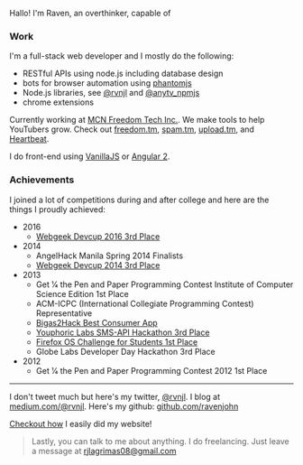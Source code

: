 <script type="text/javascript">
  window.onload = function () {
  
    var capabilities = [
      'zoning out for a whole minute to think about every single possible thing that can happen because of a single thing you said. Only to continue thinking again before I sleep.',
      'coding a whole project in my mind and typing everything non-stop.'
    ];

    var rand = ~~(Math.random() * 100) % capabilities.length;

    document.getElementById('capability').textContent = capabilities[rand];
  };
</script>
Hallo! I'm Raven, an overthinker, capable of <span id="capability"></span>

### Work

I'm a full-stack web developer and I mostly do the following: 

* RESTful APIs using node.js including database design
* bots for browser automation using [phantomjs](http://phantomjs.org/)
* Node.js libraries, see [@rvnjl](https://www.npmjs.com/~rvnjl) and [@anytv_npmjs](https://www.npmjs.com/~anytv_npmjs)
* chrome extensions

Currently working at [MCN Freedom Tech Inc.](https://www.freedom.tm). We make tools to help YouTubers grow. Check out [freedom.tm](https://www.freedom.tm), [spam.tm](http://spam.tm), [upload.tm](http://upload.tm), and [Heartbeat](https://chrome.google.com/webstore/detail/heartbeat/aailiojlhjbichheofhdpcongebcgcgm?hl=en).

I do front-end using [VanillaJS](http://vanilla-js.com/) or [Angular 2](https://angular.io/).


### Achievements

I joined a lot of competitions during and after college and here are the things I proudly achieved:

- 2016
  - [Webgeek Devcup 2016 3rd Place](https://www.facebook.com/devcup/photos/a.173353399508667.1073741831.153993134778027/622464227930913/?type=3&theater)
- 2014
  - AngelHack Manila Spring 2014 Finalists
  - [Webgeek Devcup 2014 3rd Place](http://devcup.net/2014)
- 2013
  - Get 1⁄4 the Pen and Paper Programming Contest Institute of Computer Science Edition 1st Place
  - ACM-ICPC (International Collegiate Programming Contest) Representative
  - [Bigas2Hack Best Consumer App](http://rice-hackathon.irri.org/winners)
  - [Youphoric Labs SMS-API Hackathon 3rd Place](http://newsinfo.inquirer.net/506269/emergency-text-application-for-brgys-wins-hackathon)
  - [Firefox OS Challenge for Students 1st Place](https://github.com/ravenjohn/damath)
  - Globe Labs Developer Day Hackathon 3rd Place
- 2012
  - Get 1⁄4 the Pen and Paper Programming Contest 2012 1st Place

* * * 

I don't tweet much but here's my twitter, [@rvnjl](http://twitter.com/rvnjl). I blog at [medium.com/@rvnjl](https://medium.com/@rvnjl). Here's my github: [github.com/ravenjohn](https://github.com/ravenjohn)

[Checkout how](https://github.com/ravenjohn/ravenjohn.github.io) I easily did my website!

> Lastly, you can talk to me about anything. I do freelancing. Just leave a message at rjlagrimas08@gmail.com <br/>
